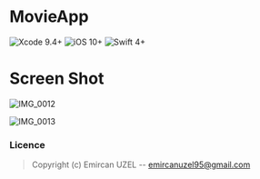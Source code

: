 # MovieApp

![Xcode 9.4+](https://img.shields.io/badge/Xcode-9.4%2B-blue.svg) ![iOS 10+](https://img.shields.io/badge/iOS-11.3%2B-blue.svg) ![Swift 4+](https://img.shields.io/badge/Swift-4.2%2B-orange.svg)



# Screen Shot

![IMG_0012](https://user-images.githubusercontent.com/18385692/100442166-a842d500-30b8-11eb-9801-d8727c57e9e4.PNG)

![IMG_0013](https://user-images.githubusercontent.com/18385692/100442232-ba247800-30b8-11eb-9c77-29e355b60d06.PNG)



### Licence
> Copyright (c) Emircan UZEL -- emircanuzel95@gmail.com
